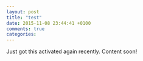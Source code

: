 ```yaml
---
layout: post
title: "test"
date: 2015-11-08 23:44:41 +0100
comments: true
categories: 
---
```

Just got this activated again recently. Content soon!
